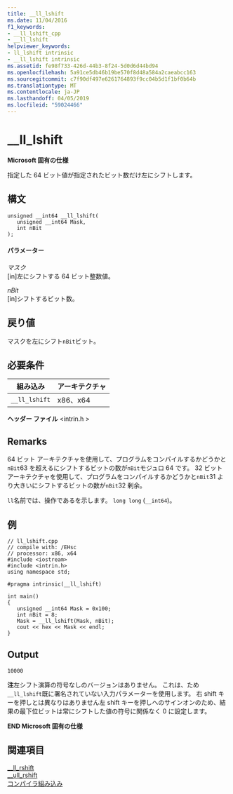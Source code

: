 ```yaml
---
title: __ll_lshift
ms.date: 11/04/2016
f1_keywords:
- __ll_lshift_cpp
- __ll_lshift
helpviewer_keywords:
- ll_lshift intrinsic
- __ll_lshift intrinsic
ms.assetid: fe98f733-426d-44b3-8f24-5d0d6d44bd94
ms.openlocfilehash: 5a91ce5db46b19be570f8d48a584a2caeabcc163
ms.sourcegitcommit: c7f90df497e6261764893f9cc04b5d1f1bf0b64b
ms.translationtype: MT
ms.contentlocale: ja-JP
ms.lasthandoff: 04/05/2019
ms.locfileid: "59024466"
---
```

# <a name="lllshift"></a>__ll_lshift

**Microsoft 固有の仕様**

指定した 64 ビット値が指定されたビット数だけ左にシフトします。

## <a name="syntax"></a>構文

```
unsigned __int64 __ll_lshift(
   unsigned __int64 Mask,
   int nBit
);
```

#### <a name="parameters"></a>パラメーター

*マスク*<br/>
[in]左にシフトする 64 ビット整数値。

*nBit*<br/>
[in]シフトするビット数。

## <a name="return-value"></a>戻り値

マスクを左にシフト`nBit`ビット。

## <a name="requirements"></a>必要条件

|組み込み|アーキテクチャ|
|---------------|------------------|
|`__ll_lshift`|x86、x64|

**ヘッダー ファイル** \<intrin.h >

## <a name="remarks"></a>Remarks

64 ビット アーキテクチャを使用して、プログラムをコンパイルするかどうかと`nBit`63 を超えるにシフトするビットの数が`nBit`モジュロ 64 です。 32 ビット アーキテクチャを使用して、プログラムをコンパイルするかどうかと`nBit`31 より大きいにシフトするビットの数が`nBit`32 剰余。

`ll`名前では、操作であるを示します。 `long long` (`__int64`)。

## <a name="example"></a>例

```
// ll_lshift.cpp
// compile with: /EHsc
// processor: x86, x64
#include <iostream>
#include <intrin.h>
using namespace std;

#pragma intrinsic(__ll_lshift)

int main()
{
   unsigned __int64 Mask = 0x100;
   int nBit = 8;
   Mask = __ll_lshift(Mask, nBit);
   cout << hex << Mask << endl;
}
```

## <a name="output"></a>Output

```
10000
```

**注**左シフト演算の符号なしのバージョンはありません。 これは、ため`__ll_lshift`既に署名されていない入力パラメーターを使用します。 右 shift キーを押しとは異なりはありません左 shift キーを押しへのサインオンのため、結果の最下位ビットは常にシフトした値の符号に関係なく 0 に設定します。

**END Microsoft 固有の仕様**

## <a name="see-also"></a>関連項目

[__ll_rshift](../intrinsics/ll-rshift.md)<br/>
[__ull_rshift](../intrinsics/ull-rshift.md)<br/>
[コンパイラ組み込み](../intrinsics/compiler-intrinsics.md)
